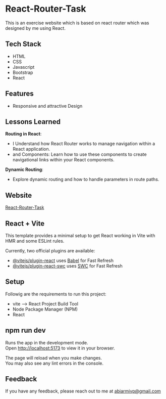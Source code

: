 
# React-Router-Task

This is an exercise website which is based on react router which was designed by me using React. 

## Tech Stack

- HTML
- CSS
- Javascript
- Bootstrap
- React

## Features

- Responsive and attractive Design

## Lessons Learned

<b>Routing in React</b>: 
- I Understand how React Router works to manage navigation within a React application.
- <Link> and <NavLink> Components: Learn how to use these components to create navigational links within your React components.
<b>Dynamic Routing</b>: 
- Explore dynamic routing and how to handle parameters in route paths.


## Website

[React-Router-Task]()


## React + Vite

This template provides a minimal setup to get React working in Vite with HMR and some ESLint rules.

Currently, two official plugins are available:

- [@vitejs/plugin-react](https://github.com/vitejs/vite-plugin-react/blob/main/packages/plugin-react/README.md) uses [Babel](https://babeljs.io/) for Fast Refresh
- [@vitejs/plugin-react-swc](https://github.com/vitejs/vite-plugin-react-swc) uses [SWC](https://swc.rs/) for Fast Refresh


## Setup

Followig are the requirements to run this project:
- vite --> React Project Build Tool
- Node Package Manager (NPM)
- React

## npm run dev

Runs the app in the development mode.\
Open [http://localhost:5173](http://localhost:5173) to view it in your browser.

The page will reload when you make changes.\
You may also see any lint errors in the console.

## Feedback

If you have any feedback, please reach out to me at abiarmivp@gmail.com

